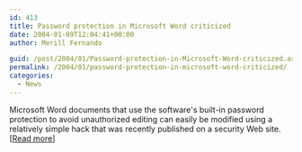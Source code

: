 ```yaml
---
id: 413
title: Password protection in Microsoft Word criticized
date: 2004-01-09T12:04:41+00:00
author: Merill Fernando

guid: /post/2004/01/Password-protection-in-Microsoft-Word-criticized.aspx
permalink: /2004/01/password-protection-in-microsoft-word-criticized/
categories:
  - News
---
```

<body xmlns="http://www.w3.org/1999/xhtml">
    <div class="Section1">
        <p>
            Microsoft Word documents that use the software's built-in password protection to avoid
            unauthorized editing can easily be modified using a relatively simple hack that was
            recently published on a security Web site. [<a href="http://news.com.com/2100-1029_3-5136913.html?tag=fd_nbs_ent">Read
            more</a>]
        </p>
    </div>
</body>
